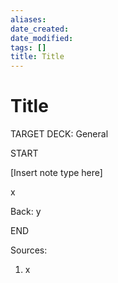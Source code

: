 ```yaml
---
aliases: 
date_created: 
date_modified: 
tags: []
title: Title
---
```


# Title

TARGET DECK: General

START

[Insert note type here]

x

Back: y

END

Sources:

1. x
